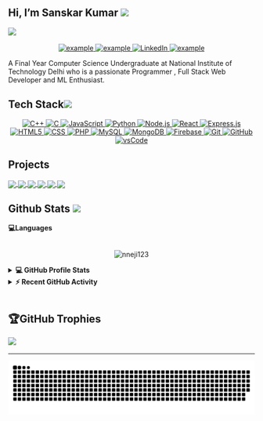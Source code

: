 ## Hi, I’m Sanskar Kumar <img src = "https://raw.githubusercontent.com/MartinHeinz/MartinHeinz/master/wave.gif" width = 30px> 
<p>
  <img src="https://readme-typing-svg.herokuapp.com?&font=IBM+Plex+Sans&color=abcdef&size=20&lines=Welcome+to+my+GitHub+Profile!;I'm+a+Programmer;I'm+a+Web+Developer;I'm+a++Computer+Science+Undergraduate" />
</p>

<p align ="center">
  <a  href="https://sanskar-kumar.github.io/Portfolio/" target="_blank">
    <img src="https://img.shields.io/badge/My_Website-000000?style=for-the-badge&logo=Microsoft-edge&logoColor=white" alt="example"/>
  </a>	
  <a href="mailto:sanskarkumar0106@gmail.com?subject=Feedback%20From%20Github&body=Hello," target="_blank">
    <img src="https://img.shields.io/badge/Gmail-D14836?style=for-the-badge&logo=gmail&logoColor=white" alt="example"/>
  </a>
   <a href="https://www.linkedin.com/in/sanskarkumar" target="_blank">
    <img alt="LinkedIn" src="https://img.shields.io/badge/LinkedIn-0077B5?style=for-the-badge&logo=linkedin&logoColor=white">
  </a>   
 
  </a>  
  <a href="https://twitter.com/Sanskar0106" target="_blank">
      <img src="https://img.shields.io/badge/Twitter-1DA1F2.svg?style=for-the-badge&logo=twitter&logoColor=white" alt="example"/>
    </a>
  </p>


<p >A Final Year Computer Science Undergraduate at National Institute of Technology Delhi who is a passionate Programmer , Full Stack Web Developer and ML Enthusiast.
</p>



## Tech Stack<img src = "https://media2.giphy.com/media/QssGEmpkyEOhBCb7e1/giphy.gif?cid=ecf05e47a0n3gi1bfqntqmob8g9aid1oyj2wr3ds3mg700bl&rid=giphy.gif" width = 32px> 

<p align="center">
<a href="https://www.cplusplus.com/" target="_blank">
  <img alt="C++" src="https://img.shields.io/badge/C++-00599C?style=for-the-badge&logo=cplusplus&logoColor=white">
</a>

<a href="https://www.iso.org/standard/74528.html" target="_blank">
  <img alt="C" src="https://img.shields.io/badge/C-00599C?style=for-the-badge&logo=c&logoColor=white">
</a>

<a href="https://www.javascript.com/" target="_blank">
  <img alt="JavaScript" src="https://img.shields.io/badge/JavaScript-F7DF1E?style=for-the-badge&logo=javascript&logoColor=black">
</a>

<a href="https://www.python.org" target="_blank">
  <img alt="Python" src="https://img.shields.io/badge/Python-3776AB?style=for-the-badge&logo=python&logoColor=white">
</a>

<a href="https://nodejs.org/" target="_blank">
  <img alt="Node.js" src="https://img.shields.io/badge/Node.js-339933?style=for-the-badge&logo=node.js&logoColor=white">
</a>

<a href="https://reactjs.org/" target="_blank">
  <img alt="React" src="https://img.shields.io/badge/React-61DAFB?style=for-the-badge&logo=react&logoColor=black">
</a>

<a href="https://expressjs.com/" target="_blank">
  <img alt="Express.js" src="https://img.shields.io/badge/Express.js-000000?style=for-the-badge&logo=express&logoColor=white">
</a>

<a href="https://developer.mozilla.org/en-US/docs/Web/Guide/HTML/HTML5" target="_blank">
  <img alt="HTML5" src="https://img.shields.io/badge/HTML5-E34F26?style=for-the-badge&logo=html5&logoColor=white">
</a>

<a href="https://developer.mozilla.org/en-US/docs/Web/CSS" target="_blank">
  <img alt="CSS" src="https://img.shields.io/badge/CSS-1572B6?style=for-the-badge&logo=css3&logoColor=white">
</a>

<a href="https://www.php.net/" target="_blank">
  <img alt="PHP" src="https://img.shields.io/badge/PHP-777BB4?style=for-the-badge&logo=php&logoColor=white">
</a>

<a href="https://www.mysql.com/" target="_blank">
  <img alt="MySQL" src="https://img.shields.io/badge/MySQL-4479A1?style=for-the-badge&logo=mysql&logoColor=white">
</a>

<a href="https://www.mongodb.com/" target="_blank">
  <img alt="MongoDB" src="https://img.shields.io/badge/MongoDB-47A248?style=for-the-badge&logo=mongodb&logoColor=white">
</a>

<a href="https://firebase.google.com/" target="_blank">
  <img alt="Firebase" src="https://img.shields.io/badge/Firebase-FFCA28?style=for-the-badge&logo=firebase&logoColor=black">
</a>

<a href="https://git-scm.com/" target="_blank">
  <img alt="Git" src="https://img.shields.io/badge/Git-F05032?style=for-the-badge&logo=git&logoColor=white">
</a>

<a href="https://github.com/" target="_blank">
  <img alt="GitHub" src="https://img.shields.io/badge/GitHub-181717?style=for-the-badge&logo=github&logoColor=white">
</a>

  <a href="https://code.visualstudio.com/" target="_blank">
    <img src="https://img.shields.io/badge/vscode-007ACC.svg?style=for-the-badge&logo=visualstudiocode&logoColor=white" alt="vsCode"/> 
  </a>
</p>

## Projects

<a href="https://github.com/sanskar-kumar/MistryHub">

  <!-- Change the `github-readme-stats.anuraghazra1.vercel.app` to `github-readme-stats.vercel.app`  -->

  <img align="center" src="https://github-readme-stats.vercel.app/api/pin/?username=sanskar-kumar&repo=Mistryhub&theme=highcontrast" />

</a>  
<a href="https://github.com/sanskar-kumar/Moviebuff">

  <!-- Change the `github-readme-stats.anuraghazra1.vercel.app` to `github-readme-stats.vercel.app`  -->

  <img align="center" src="https://github-readme-stats.vercel.app/api/pin/?username=sanskar-kumar&repo=MovieBuff&theme=highcontrast" />

</a>  
<a href="https://github.com/sanskar-kumar/HostelWorld">

  <!-- Change the `github-readme-stats.anuraghazra1.vercel.app` to `github-readme-stats.vercel.app`  -->

  <img align="center" src="https://github-readme-stats.vercel.app/api/pin/?username=sanskar-kumar&repo=HostelWorld&theme=highcontrast" />

</a> 
<a href="https://github.com/sanskar-kumar/DigiNotes">

  <!-- Change the `github-readme-stats.anuraghazra1.vercel.app` to `github-readme-stats.vercel.app`  -->

  <img align="center" src="https://github-readme-stats.vercel.app/api/pin/?username=sanskar-kumar&repo=DigiNotes&theme=highcontrast" />

</a> 
<a href="https://github.com/sanskar-kumar/edYoda">

  <!-- Change the `github-readme-stats.anuraghazra1.vercel.app` to `github-readme-stats.vercel.app`  -->

  <img align="center" src="https://github-readme-stats.vercel.app/api/pin/?username=sanskar-kumar&repo=edYoda&theme=highcontrast" />

</a>
<a href="https://github.com/sanskar-kumar/Simon">

  <!-- Change the `github-readme-stats.anuraghazra1.vercel.app` to `github-readme-stats.vercel.app`  -->

  <img align="center" src="https://github-readme-stats.vercel.app/api/pin/?username=sanskar-kumar&repo=Simon&theme=highcontrast" />

</a>




## Github Stats <img src = "https://i.pinimg.com/originals/65/c4/f4/65c4f452571be1261e9c623f7da488ac.gif" width = 35px>

<summary><b>💻Languages</b></summary>
<br/>
<p align="center">
	<img src="https://github-readme-stats.vercel.app/api/top-langs?username=sanskar-kumar&show_icons=true&locale=en&layout=compact&theme=merko" alt="nneji123" height="192px"/>
  <br/>
</p>
<details>
  <summary><b>💻 GitHub Profile Stats</b></summary>
  <br/>
  <p align="center">
    <a href="https://github.com/anuraghazra/github-readme-stats"><img alt="Sanskar's Github Stats" src="https://github-readme-stats.vercel.app/api?username=sanskar-kumar&show_icons=true&count_private=true&theme=merko" height="192px"/></a>
<br/>
  &nbsp;
  </p>
  </details>


<details>
  <summary><b>⚡ Recent GitHub Activity</b></summary>
  <br/>
   <a href="https://github.com/sanskar-kumar"><img alt="Sanskar Activity Graph" src="https://github-readme-activity-graph.vercel.app/graph?username=sanskar-kumar&theme=merko" /></a>
  <br/>

</details>

<br/>

## 🏆GitHub Trophies
![](https://github-profile-trophy.vercel.app/?username=sanskar-kumar&theme=monokai&no-frame=false&no-bg=false&margin-w=4)



----

<p align="center">
  <img  src="https://raw.githubusercontent.com/Elanza-48/Elanza-48/main/resources/img/github-contribution-grid-snake.svg"
    alt="example" />
</p>


